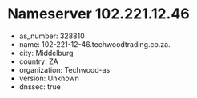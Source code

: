 # Nameserver 102.221.12.46

* as_number: 328810
* name: 102-221-12-46.techwoodtrading.co.za.
* city: Middelburg
* country: ZA
* organization: Techwood-as
* version: Unknown
* dnssec: true
